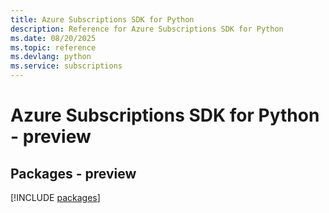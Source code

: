 ```yaml
---
title: Azure Subscriptions SDK for Python
description: Reference for Azure Subscriptions SDK for Python
ms.date: 08/20/2025
ms.topic: reference
ms.devlang: python
ms.service: subscriptions
---
```

# Azure Subscriptions SDK for Python - preview
## Packages - preview
[!INCLUDE [packages](subscriptions-index.md)]